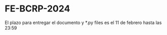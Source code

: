 # FE-BCRP-2024

El plazo para entregar el documento y *.py files es el 11 de febrero hasta las 23:59
